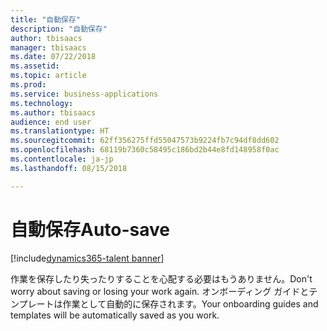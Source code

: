 ```yaml
---
title: "自動保存"
description: "自動保存"
author: tbisaacs
manager: tbisaacs
ms.date: 07/22/2018
ms.assetid: 
ms.topic: article
ms.prod: 
ms.service: business-applications
ms.technology: 
ms.author: tbisaacs
audience: end user
ms.translationtype: HT
ms.sourcegitcommit: 62ff356275ffd55047573b9224fb7c94df8dd602
ms.openlocfilehash: 68119b7360c58495c186bd2b44e8fd148958f0ac
ms.contentlocale: ja-jp
ms.lasthandoff: 08/15/2018

---
```

#  <a name="auto-save"></a><span data-ttu-id="40d86-103">自動保存</span><span class="sxs-lookup"><span data-stu-id="40d86-103">Auto-save</span></span>

[!include[dynamics365-talent banner](../../includes/dynamics365-talent.md)]





<span data-ttu-id="40d86-104">作業を保存したり失ったりすることを心配する必要はもうありません。</span><span class="sxs-lookup"><span data-stu-id="40d86-104">Don't worry about saving or losing your work again.</span></span> <span data-ttu-id="40d86-105">オンボーディング ガイドとテンプレートは作業として自動的に保存されます。</span><span class="sxs-lookup"><span data-stu-id="40d86-105">Your onboarding guides and templates will be automatically saved as you work.</span></span>


